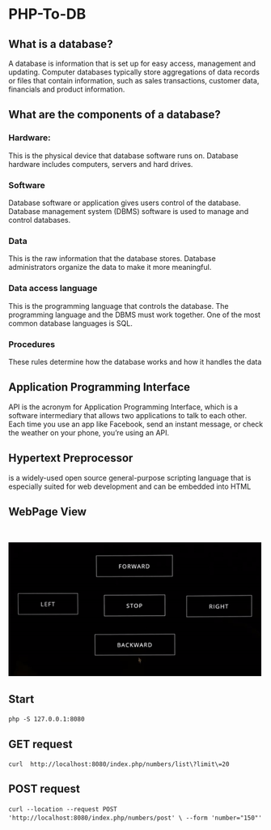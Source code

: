 # PHP-To-DB

## What is a database?<br />
A database is information that is set up for easy access, management and updating. Computer databases typically store aggregations of data records or files that contain information, such as sales transactions, customer data, financials and product information.

## What are the components of a database?<br />
### Hardware: 
This is the physical device that database software runs on. Database hardware includes computers, servers and hard drives.
### Software
Database software or application gives users control of the database. Database management system (DBMS) software is used to manage and control databases.
### Data
This is the raw information that the database stores. Database administrators organize the data to make it more meaningful.
### Data access language 
This is the programming language that controls the database. The programming language and the DBMS must work together. One of the most common database languages is SQL.
### Procedures
These rules determine how the database works and how it handles the data

## Application Programming Interface<br />
API is the acronym for Application Programming Interface, which is a software intermediary that allows two applications to talk to each other. Each time you use an app like Facebook, send an instant message, or check the weather on your phone, you’re using an API.

## Hypertext Preprocessor
is a widely-used open source general-purpose scripting language that is especially suited for web development and can be embedded into HTML

## WebPage View<br />
<br />

<img src="images/webpage.gif" width="500"><br />

## Start <br />
`php -S 127.0.0.1:8080`
## GET request<br />
`curl  http://localhost:8080/index.php/numbers/list\?limit\=20`
## POST request <br />
`curl --location --request POST 'http://localhost:8080/index.php/numbers/post' \
--form 'number="150"' `



